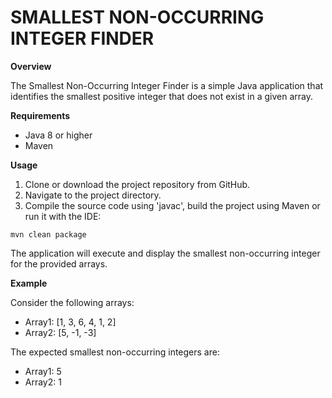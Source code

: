 # **SMALLEST NON-OCCURRING INTEGER FINDER**

**Overview**

The Smallest Non-Occurring Integer Finder is a simple Java application that identifies the smallest positive integer that does not exist in a given array.

**Requirements**
* Java 8 or higher
* Maven

**Usage**
1. Clone or download the project repository from GitHub.
2. Navigate to the project directory.
3. Compile the source code using 'javac', build the project using Maven or run it with the IDE:

`mvn clean package
`

The application will execute and display the smallest non-occurring integer for the provided arrays.

**Example**

Consider the following arrays:
* Array1: [1, 3, 6, 4, 1, 2]
* Array2: [5, -1, -3]

The expected smallest non-occurring integers are:
* Array1: 5
* Array2: 1
